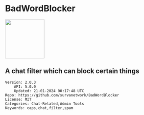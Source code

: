# BadWordBlocker
<img src="https://raw.githubusercontent.com/survanetwork/BadWordBlocker/ff8dfc70173c5e29e3f6da1f62736fb8fa5ec87d/icon.png" width="128" height="128" />

## A chat filter which can block certain things
```properties
Version: 2.0.3
    API: 5.0.0
    Updated: 21-01-2024 00:17:48 UTC
Repo: https://github.com/survanetwork/BadWordBlocker
License: MIT
Categories: Chat-Related,Admin Tools
Keywords: caps,chat,filter,spam
```